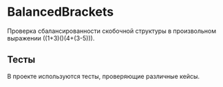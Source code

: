 # BalancedBrackets

Проверка сбалансированности скобочной структуры в произвольном выражении ((1+3)()(4+(3-5))).

## Тесты

В проекте используются тесты, проверяющие различные кейсы.
